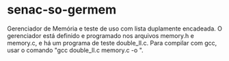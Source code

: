 # senac-so-germem
Gerenciador de Memória e teste de uso com lista duplamente encadeada. O gerenciador está definido e programado nos arquivos memory.h e memory.c, e há um programa de teste double_ll.c. Para compilar com gcc, usar o comando "gcc double_ll.c memory.c -o <NOME DO EXECUTAVEL>".
